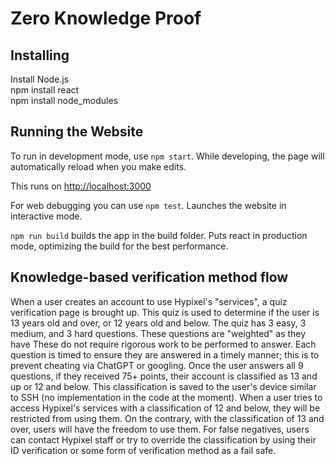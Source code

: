 # Zero Knowledge Proof

## Installing

Install Node.js        
npm install react   
npm install node_modules

## Running the Website

To run in development mode, use `npm start`. While developing, the page will automatically reload when you make edits. 

This runs on [http://localhost:3000](http://localhost:3000)

For web debugging you can use `npm test`. Launches the website in interactive mode.

`npm run build` builds the app in the build folder. Puts react in production mode, optimizing the build for the best performance.

## Knowledge-based verification method flow
When a user creates an account to use Hypixel's "services", a quiz verification page is brought up. This quiz is used to determine if the user is 13 years old and over, or 12 years old and below. The quiz has 3 easy, 3 medium, and 3 hard questions. These questions are "weighted" as they have These do not require rigorous work to be performed to answer. Each question is timed to ensure they are answered in a timely manner; this is to prevent cheating via ChatGPT or googling. Once the user answers all 9 questions, if they received 75+ points, their account is classified as 13 and up or 12 and below. This classification is saved to the user's device similar to SSH (no implementation in the code at the moment). When a user tries to access Hypixel's services with a classification of 12 and below, they will be restricted from using them. On the contrary, with the classification of 13 and over, users will have the freedom to use them. For false negatives, users can contact Hypixel staff or try to override the classification by using their ID verification or some form of verification method as a fail safe. 



